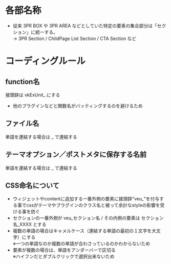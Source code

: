 # 各部名称

* 従来 3PR BOX や 3PR AREA などとしていた特定の要素の集合部分は「セクション」に統一する。  
→ 3PR Section / ChildPage List Section / CTA Section など

# コーディングルール

## function名

接頭辞は vkExUnit_ にする

- 他のプラグインなどと関数名がバッティングするのを避けるため

## ファイル名

単語を連結する場合は _ で連結する

## テーマオプション／ポストメタに保存する名前

単語を連結する場合は _ で連結する

## CSS命名について

- ウィジェットやcontentに追加する一番外側の要素に接頭辞"veu_"を付与する事でcssがテーマやプラグインのクラス名と被って余計なstyleの影響を受ける事を防ぐ
- セクションの一番外側が veu_セクション名 / その内側の要素は セクション名_XXXX とする
- 複数の単語の場合はキャメルケース（連結する単語の最初の１文字を大文字）にする  
※一つの単語なのか複数の単語が合わさっているのかわからないため
- 要素が複数の場合は、単語をアンダーバーで区切る  
※ハイフンだとダブルクリックで選択出来ないため
